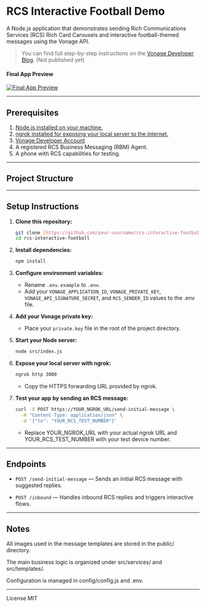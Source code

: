 # RCS Interactive Football Demo

A Node.js application that demonstrates sending Rich Communications Services (RCS) Rich Card Carousels and interactive football-themed messages using the Vonage API.

> You can find full step-by-step instructions on the [Vonage Developer Blog](#). (Not published yet)

#### Final App Preview

[![Final App Preview](https://img.youtube.com/vi/VwTZiua2P8U/hqdefault.jpg)](https://www.youtube.com/shorts/VwTZiua2P8U)

---

## Prerequisites

1. [Node.js installed on your machine.](https://nodejs.org/en/download)
2. [ngrok installed for exposing your local server to the internet.](https://ngrok.com/downloads/mac-os)
3. [Vonage Developer Account](https://developer.vonage.com/sign-up)
4. A registered RCS Business Messaging (RBM) Agent.
5. A phone with RCS capabilities for testing.

---

## Project Structure


---

## Setup Instructions

1. **Clone this repository:**
   ```bash
   git clone [https://github.com/your-username/rcs-interactive-football.git](https://github.com/your-username/rcs-interactive-football.git)
   cd rcs-interactive-football
   
2. **Install dependencies:**
   ```bash
   npm install
   
3. **Configure environment variables:**
    - Rename `.env.example` to `.env`.
    - Add your `VONAGE_APPLICATION_ID`, `VONAGE_PRIVATE_KEY`, `VONAGE_API_SIGNATURE_SECRET`, and `RCS_SENDER_ID` values to the .env file.
      
4. **Add your Vonage private key:**
    - Place your `private.key` file in the root of the project directory.
      
6. **Start your Node server:**
   ```bash
   node src/index.js
   
8. **Expose your local server with ngrok:**
   ```bash
   ngrok http 3000
   ```
    - Copy the HTTPS forwarding URL provided by ngrok.

10. **Test your app by sending an RCS message:**
    ```bash
    curl -X POST https://YOUR_NGROK_URL/send-initial-message \
      -H "Content-Type: application/json" \
      -d '{"to": "YOUR_RCS_TEST_NUMBER"}'
    ```
    - Replace YOUR_NGROK_URL with your actual ngrok URL and YOUR_RCS_TEST_NUMBER with your test device number.

---

## Endpoints
- `POST /send-initial-message` — Sends an initial RCS message with suggested replies.

- `POST /inbound` — Handles inbound RCS replies and triggers interactive flows.

---

## Notes
All images used in the message templates are stored in the public/ directory.

The main business logic is organized under src/services/ and src/templates/.

Configuration is managed in config/config.js and .env.

--- 

License
MIT


